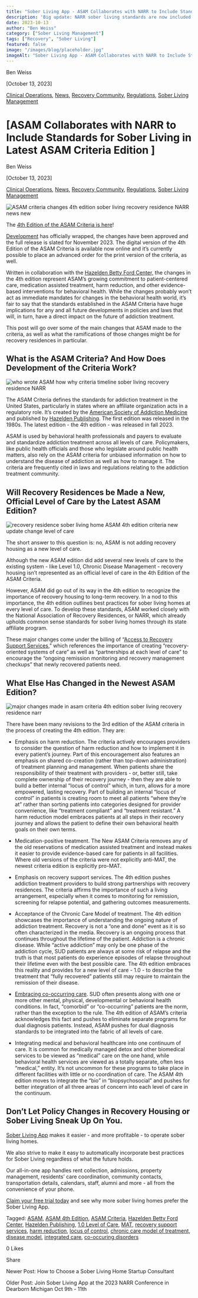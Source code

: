 ```yaml
---
title: "Sober Living App - ASAM Collaborates with NARR to Include Standards for Sober Living in Latest ASAM Criteria Edition"
description: 'Big update: NARR sober living standards are now included in the latest ASAM Criteria thanks to ASAM & NARR collaboration.'
date: 2023-10-13
author: "Ben Weiss"
category: ["Sober Living Management"]
tags: ["Recovery", "Sober Living"]
featured: false
image: "/images/blog/placeholder.jpg"
imageAlt: "Sober Living App - ASAM Collaborates with NARR to Include Standards for Sober Living in Latest ASAM Criteria Edition"
---
```


Ben Weiss

[October 13, 2023]

[Clinical Operations](/sober-living-app-blog/category/Clinical+Operations), [News](/sober-living-app-blog/category/News), [Recovery Community](/sober-living-app-blog/category/Recovery+Community), [Regulations](/sober-living-app-blog/category/Regulations), [Sober Living Management](/sober-living-app-blog/category/Sober+Living+Management)

#  [ASAM Collaborates with NARR to Include Standards for Sober Living in Latest ASAM Criteria Edition ]

Ben Weiss

[October 13, 2023]

[Clinical Operations](/sober-living-app-blog/category/Clinical+Operations), [News](/sober-living-app-blog/category/News), [Recovery Community](/sober-living-app-blog/category/Recovery+Community), [Regulations](/sober-living-app-blog/category/Regulations), [Sober Living Management](/sober-living-app-blog/category/Sober+Living+Management)

![ASAM criteria changes 4th edition sober living recovery residence NARR news new](/images/blog/asam-collaborates-with-narr-to-include-standards-for-sober-living-in-latest-asam-criteria-editionnbsp/Screen_Shot_2023-10-12_at_9.19.31_AM.png)

The [4th Edition of the ASAM Criteria is here](https://www.asam.org/asam-criteria)!

[Development](https://www.asam.org/asam-criteria/4th-edition-development) has officially wrapped, the changes have been approved and the full release is slated for November 2023. The digital version of the 4th Edition of the ASAM Criteria is available now online and it’s currently possible to place an advanced order for the print version of the criteria, as well. 

Written in collaboration with the [Hazelden Betty Ford Center,](https://www.hazeldenbettyford.org/press-release/new-edition-of-the-asam-criteria-released) the changes in the 4th edition represent ASAM’s growing commitment to patient-centered care, medication assisted treatment, harm reduction, and other evidence-based interventions for behavioral health. While the changes probably won’t act as immediate mandates for changes in the behavioral health world, it’s fair to say that the standards established in the ASAM Criteria have huge implications for any and all future developments in policies and laws that will, in turn, have a direct impact on the future of addiction treatment. 

This post will go over some of the main changes that ASAM made to the criteria, as well as what the ramifications of those changes might be for recovery residences in particular. 

## What is the ASAM Criteria? And How Does Development of the Criteria Work?

![who wrote ASAM how why criteria timeline sober living recovery residence NARR](/images/blog/asam-collaborates-with-narr-to-include-standards-for-sober-living-in-latest-asam-criteria-editionnbsp/Screen_Shot_2023-10-12_at_9.19.43_AM.png)

The ASAM Criteria defines the standards for addiction treatment in the United States, particularly in states where an affiliate organization acts in a regulatory role. It’s created by the [American Society of Addiction Medicine](https://www.asam.org/) and published by [Hazelden Publishing](https://www.hazelden.org/). The first edition was released in the 1980s. The latest edition - the 4th edition - was released in fall 2023. 

ASAM is used by behavioral health professionals and payers to evaluate and standardize addiction treatment across all levels of care. Policymakers, like public health officials and those who legislate around public health matters, also rely on the ASAM criteria for unbiased information on how to understand the disease of addiction as well as how to manage it. The criteria are frequently cited in laws and regulations relating to the addiction treatment community.

## Will Recovery Residences be Made a New, Official Level of Care by the Latest ASAM Edition? 

![recovery residence sober living home ASAM 4th edition criteria new update change level of care](/images/blog/asam-collaborates-with-narr-to-include-standards-for-sober-living-in-latest-asam-criteria-editionnbsp/Screen_Shot_2023-10-13_at_3.14.23_PM.png)

The short answer to this question is: no, ASAM is not adding recovery housing as a new level of care. 

Although the new ASAM edition did add several new levels of care to the existing system - like Level 1.0, Chronic Disease Management - recovery housing isn’t represented as an official level of care in the 4th Edition of the ASAM Criteria. 

However, ASAM did go out of its way in the 4th edition to recognize the importance of recovery housing to long-term recovery. In a nod to this importance, the 4th edition outlines best practices for sober living homes at every level of care. To develop these standards, ASAM worked closely with the National Association of Recovery Residences, or NARR, which already upholds common sense standards for sober living homes through its state affiliate program. 

These major changes come under the billing of “[Access to Recovery Support Services](https://www.asam.org/news/detail/2023/10/05/crucial-changes-to-substance-use--co-occurring-disorder-care-standards-published),” which references the importance of creating “recovery-oriented systems of care” as well as “partnerships at each level of care” to encourage the “ongoing remission monitoring and recovery management checkups” that newly recovered patients need. 

## What Else Has Changed in the Newest ASAM Edition? 

![major changes made in asam criteria 4th edition sober living recovery residence narr](/images/blog/asam-collaborates-with-narr-to-include-standards-for-sober-living-in-latest-asam-criteria-editionnbsp/Screen_Shot_2023-10-13_at_3.14.29_PM.png)

There have been many revisions to the 3rd edition of the ASAM criteria in the process of creating the 4th edition. They are: 

  * Emphasis on harm reduction. The criteria actively encourages providers to consider the question of harm reduction and how to implement it in every patient’s journey. Part of this encouragement also features an emphasis on shared co-creation (rather than top-down administration) of treatment planning and management. When patients share the responsibility of their treatment with providers - or, better still, take complete ownership of their recovery journey - then they are able to build a better internal “locus of control” which, in turn, allows for a more empowered, lasting recovery. Part of building an internal “locus of control” in patients is creating room to meet all patients “where they’re at” rather than sorting patients into categories designed for provider convenience, like “treatment compliant” and “treatment resistant.” A harm reduction model embraces patients at all steps in their recovery journey and allows the patient to define their own behavioral health goals on their own terms.  

  * Medication-positive treatment. The New ASAM Criteria removes any of the old reservations of medication assisted treatment and instead makes it easier to provide evidence-based care for patients in all facilities. Where old versions of the criteria were not explicitly anti-MAT, the newest criteria edition is explicitly pro-MAT. 

  * Emphasis on recovery support services. The 4th edition pushes addiction treatment providers to build strong partnerships with recovery residences. The criteria affirms the importance of such a living arrangement, especially when it comes to monitoring for remission, screening for relapse potential, and gathering outcomes measurements. 

  * Acceptance of the Chronic Care Model of treatment.  The 4th edition showcases the importance of understanding the ongoing nature of addiction treatment. Recovery is not a “one and done” event as it is so often characterized in the media. Recovery is an ongoing process that continues throughout the lifetime of the patient. Addiction is a chronic disease. While “active addiction” may only be one phase of the addiction cycle, SUD patients are always at some risk of relapse and the truth is that most patients do experience episodes of relapse throughout their lifetime even with the best possible care. The 4th edition embraces this reality and provides for a new level of care - 1.0 - to describe the treatment that “fully recovered” patients still may require to maintain the remission of their disease.

  * [Embracing co-occurring care](https://www.asam.org/news/detail/2023/10/05/crucial-changes-to-substance-use--co-occurring-disorder-care-standards-published). SUD often presents along with one or more other mental, physical, developmental or behavioral health conditions. In fact, “comorbid” or “co-occurring” patients are the norm, rather than the exception to the rule. The 4th edition of ASAM’s criteria acknowledges this fact and pushes to eliminate separate programs for dual diagnosis patients. Instead, ASAM pushes for dual diagnosis standards to be integrated into the fabric of all levels of care. 

  * Integrating medical and behavioral healthcare into one continuum of care. It is common for medically managed detox and other biomedical services to be viewed as “medical” care on the one hand, while behavioral health services are viewed as a totally separate, often less “medical,” entity. It’s not uncommon for these programs to take place in different facilities with little or no coordination of care. The ASAM 4th edition moves to integrate the “bio” in “biopsychosocial” and pushes for better integration of all three areas of concern into each level of care in the continuum.  

## Don’t Let Policy Changes in Recovery Housing or Sober Living Sneak Up On You. 

[Sober Living App](/) makes it easier - and more profitable - to operate sober living homes. 

We also strive to make it easy to automatically incorporate best practices for Sober Living regardless of what the future holds. 

Our all-in-one app handles rent collection, admissions, property management, residents’ care coordination, community contacts, transportation details, calendars, staff, alumni and more - all from the convenience of your phone.  

[Claim your free trial today](https://behavehealth.com/get-started) and see why more sober living homes prefer the Sober Living App.

Tagged: [ASAM](https://soberlivingapp.com/sober-living-app-blog/tag/ASAM), [ASAM 4th Edition](https://soberlivingapp.com/sober-living-app-blog/tag/ASAM+4th+Edition), [ASAM Criteria](https://soberlivingapp.com/sober-living-app-blog/tag/ASAM+Criteria), [Hazelden Betty Ford Center](https://soberlivingapp.com/sober-living-app-blog/tag/Hazelden+Betty+Ford+Center), [Hazelden Publishing](https://soberlivingapp.com/sober-living-app-blog/tag/Hazelden+Publishing), [1.0 Level of Care](https://soberlivingapp.com/sober-living-app-blog/tag/1.0+Level+of+Care), [MAT](/sober-living-app-blog/tag/MAT), [recovery support services](https://soberlivingapp.com/sober-living-app-blog/tag/recovery+support+services), [harm reduction](https://soberlivingapp.com/sober-living-app-blog/tag/harm+reduction), [locus of control](https://soberlivingapp.com/sober-living-app-blog/tag/locus+of+control), [chronic care model of treatment](https://soberlivingapp.com/sober-living-app-blog/tag/chronic+care+model+of+treatment), [disease model](https://soberlivingapp.com/sober-living-app-blog/tag/disease+model), [integrated care](https://soberlivingapp.com/sober-living-app-blog/tag/integrated+care), [co-occuring disorders](https://soberlivingapp.com/sober-living-app-blog/tag/co-occuring+disorders)

0 Likes

Share

Newer Post: How to Choose a Sober Living Home Startup Consultant

Older Post: Join Sober Living App at the 2023 NARR Conference in Dearborn Michigan Oct 9th - 11th